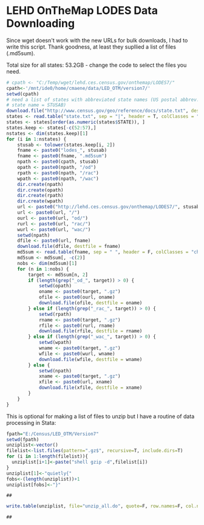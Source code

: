 LEHD OnTheMap LODES Data Downloading
========================================================

Since wget doesn't work with the new URLs for bulk downloads, I had to write this script. Thank goodness, at least they supllied a list of files (.md5sum).

Total size for all states: 53.2GB - change the code to select the files you need.

```r
# cpath <- "C:/Temp/wget/lehd.ces.census.gov/onthemap/LODES7/"
cpath<-'/mnt/ide0/home/cmaene/data/LED_OTM/version7/'
setwd(cpath)
# need a list of states with abbreviated state names (US postal abbrev.
# state name = STUSAB)
download.file("http://www.census.gov/geo/reference/docs/state.txt", destfile = "state.txt")
states <- read.table("state.txt", sep = "|", header = T, colClasses = "character")
states <- states[order(as.numeric(states$STATE)), ]
states.keep <- states[-c(52:57),]
nstates <- dim(states.keep)[1]
for (i in 1:nstates) {
    stusab <- tolower(states.keep[i, 2])
    fname <- paste0("lodes_", stusab)
    fname <- paste0(fname, ".md5sum")
    npath <- paste0(cpath, stusab)
    opath <- paste0(npath, "/od")
    rpath <- paste0(npath, "/rac")
    wpath <- paste0(npath, "/wac")
    dir.create(npath)
    dir.create(opath)
    dir.create(rpath)
    dir.create(wpath)
    url <- paste0("http://lehd.ces.census.gov/onthemap/LODES7/", stusab)
    url <- paste0(url, "/")
    ourl <- paste0(url, "od/")
    rurl <- paste0(url, "rac/")
    wurl <- paste0(url, "wac/")
    setwd(npath)
    dfile <- paste0(url, fname)
    download.file(dfile, destfile = fname)
    md5sum <- read.table(fname, sep = " ", header = F, colClasses = "character")
    md5sum <- md5sum[, -c(2)]
    nobs <- dim(md5sum)[1]
    for (n in 1:nobs) {
        target <- md5sum[n, 2]
        if (length(grep("_od_", target)) > 0) {
            setwd(opath)
            oname <- paste0(target, ".gz")
            ofile <- paste0(ourl, oname)
            download.file(ofile, destfile = oname)
        } else if (length(grep("_rac_", target)) > 0) {
            setwd(rpath)
            rname <- paste0(target, ".gz")
            rfile <- paste0(rurl, rname)
            download.file(rfile, destfile = rname)
        } else if (length(grep("_wac_", target)) > 0) {
            setwd(wpath)
            wname <- paste0(target, ".gz")
            wfile <- paste0(wurl, wname)
            download.file(wfile, destfile = wname)
        } else {
            setwd(npath)
            xname <- paste0(target, ".gz")
            xfile <- paste0(url, xname)
            download.file(xfile, destfile = xname)
        }
    }
}
```


This is optional for making a list of files to unzip but I have a routine of data processing in Stata:


```r
fpath="E:/Census/LED_OTM/Version7"
setwd(fpath)
unziplist<-vector()
filelist<-list.files(pattern=".gz$", recursive=T, include.dirs=T)
for (i in 1:length(filelist)){
  unziplist[i+1]<-paste("shell gzip -d",filelist[i])
}
unziplist[1]<-"quietly{"
fobs<-(length(unziplist))+1
unziplist[fobs]<-"}"
```

```
## 
```

```r
write.table(unziplist, file="unzip_all.do", quote=F, row.names=F, col.names=F)
```

```
## 
```



